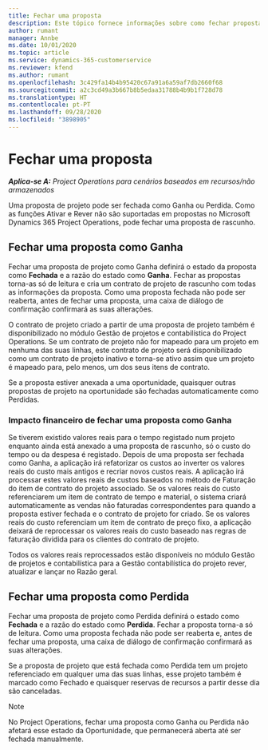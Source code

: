 ```yaml
---
title: Fechar uma proposta
description: Este tópico fornece informações sobre como fechar propostas no Project Operations.
author: rumant
manager: Annbe
ms.date: 10/01/2020
ms.topic: article
ms.service: dynamics-365-customerservice
ms.reviewer: kfend
ms.author: rumant
ms.openlocfilehash: 3c429fa14b4b95420c67a91a6a59af7db2660f68
ms.sourcegitcommit: a2c3cd49a3b667b8b5edaa31788b4b9b1f728d78
ms.translationtype: HT
ms.contentlocale: pt-PT
ms.lasthandoff: 09/28/2020
ms.locfileid: "3898905"
---
```

# <a name="close-a-quote"></a>Fechar uma proposta

_**Aplica-se A:** Project Operations para cenários baseados em recursos/não armazenados_

Uma proposta de projeto pode ser fechada como Ganha ou Perdida. Como as funções Ativar e Rever não são suportadas em propostas no Microsoft Dynamics 365 Project Operations, pode fechar uma proposta de rascunho.

## <a name="close-a-quote-as-won"></a>Fechar uma proposta como Ganha

Fechar uma proposta de projeto como Ganha definirá o estado da proposta como **Fechada** e a razão do estado como **Ganha**. Fechar as propostas torna-as só de leitura e cria um contrato de projeto de rascunho com todas as informações da proposta. Como uma proposta fechada não pode ser reaberta, antes de fechar uma proposta, uma caixa de diálogo de confirmação confirmará as suas alterações.

O contrato de projeto criado a partir de uma proposta de projeto também é disponibilizado no módulo Gestão de projetos e contabilística do Project Operations. Se um contrato de projeto não for mapeado para um projeto em nenhuma das suas linhas, este contrato de projeto será disponibilizado como um contrato de projeto inativo e torna-se ativo assim que um projeto é mapeado para, pelo menos, um dos seus itens de contrato.

Se a proposta estiver anexada a uma oportunidade, quaisquer outras propostas de projeto na oportunidade são fechadas automaticamente como Perdidas.

### <a name="financial-impact-of-closing-a-quote-as-won"></a>Impacto financeiro de fechar uma proposta como Ganha

Se tiverem existido valores reais para o tempo registado num projeto enquanto ainda está anexado a uma proposta de rascunho, só o custo do tempo ou da despesa é registado. Depois de uma proposta ser fechada como Ganha, a aplicação irá refatorizar os custos ao inverter os valores reais do custo mais antigos e recriar novos custos reais. A aplicação irá processar estes valores reais de custos baseados no método de Faturação do item de contrato do projeto associado. Se os valores reais do custo referenciarem um item de contrato de tempo e material, o sistema criará automaticamente as vendas não faturadas correspondentes para quando a proposta estiver fechada e o contrato de projeto for criado. Se os valores reais do custo referenciam um item de contrato de preço fixo, a aplicação deixará de reprocessar os valores reais do custo baseado nas regras de faturação dividida para os clientes do contrato de projeto.

Todos os valores reais reprocessados estão disponíveis no módulo Gestão de projetos e contabilística para a Gestão contabilística do projeto rever, atualizar e lançar no Razão geral. 

## <a name="close-a-quote-as-lost"></a>Fechar uma proposta como Perdida

Fechar uma proposta de projeto como Perdida definirá o estado como **Fechada** e a razão do estado como **Perdida**. Fechar a proposta torna-a só de leitura. Como uma proposta fechada não pode ser reaberta e, antes de fechar uma proposta, uma caixa de diálogo de confirmação confirmará as suas alterações.

Se a proposta de projeto que está fechada como Perdida tem um projeto referenciado em qualquer uma das suas linhas, esse projeto também é marcado como Fechado e quaisquer reservas de recursos a partir desse dia são canceladas.

> [!NOTE]
> No Project Operations, fechar uma proposta como Ganha ou Perdida não afetará esse estado da Oportunidade, que permanecerá aberta até ser fechada manualmente.
